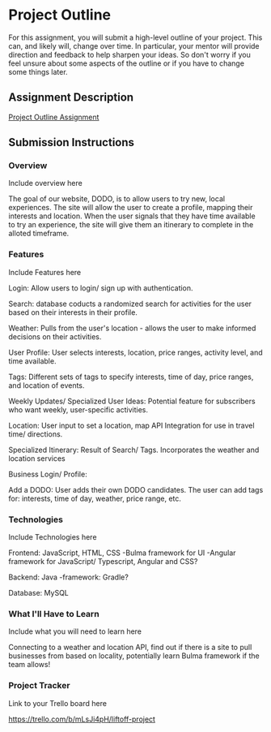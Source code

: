 # Project Outline
For this assignment, you will submit a high-level outline of your project. This can, and likely will, change over time. In particular, your mentor will provide direction and feedback to help sharpen your ideas. So don't worry if you feel unsure about some aspects of the outline or if you have to change some things later.

## Assignment Description
[Project Outline Assignment](https://education.launchcode.org/liftoff/modules/assignments/project-outline)

## Submission Instructions

### Overview
Include overview here

The goal of our website, DODO, is to allow users to try new, local experiences. The site will allow the user to create a profile, mapping their interests and location. When the user signals that they have time available to try an experience, the site will give them an itinerary to complete in the alloted timeframe. 

### Features
Include Features here

Login: Allow users to login/ sign up with authentication.

Search: database coducts a randomized search for activities for the user based on their interests in their profile.

Weather: Pulls from the user's location - allows the user to make informed decisions on their activities.

User Profile: User selects interests, location, price ranges, activity level, and time available.

Tags: Different sets of tags to specify interests, time of day, price ranges, and location of events.

Weekly Updates/ Specialized User Ideas: Potential feature for subscribers who want weekly, user-specific activities.

Location: User input to set a location, map API Integration for use in travel time/ directions.

Specialized Itinerary: Result of Search/ Tags. Incorporates the weather and location services

Business Login/ Profile: 

Add a DODO: User adds their own DODO candidates. The user can add tags for: interests, time of day, weather, price range, etc.

### Technologies
Include Technologies here

Frontend: JavaScript, HTML, CSS
    -Bulma framework for UI
    -Angular framework for JavaScript/ Typescript, Angular and CSS?

Backend: Java
    -framework: Gradle?

Database: MySQL

### What I'll Have to Learn

Include what you will need to learn here

Connecting to a weather and location API, find out if there is a site to pull businesses from based on locality, potentially learn Bulma framework if the team allows!

### Project Tracker

Link to your Trello board here

https://trello.com/b/mLsJi4pH/liftoff-project

